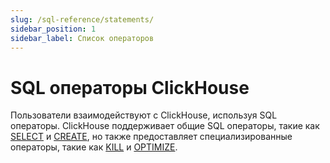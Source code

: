 ```yaml
---
slug: /sql-reference/statements/
sidebar_position: 1
sidebar_label: Список операторов
---
```



# SQL операторы ClickHouse

Пользователи взаимодействуют с ClickHouse, используя SQL операторы. ClickHouse поддерживает общие SQL операторы, такие как [SELECT](select/index.md) и [CREATE](create/index.md), но также предоставляет специализированные операторы, такие как [KILL](kill.md) и [OPTIMIZE](optimize.md).
